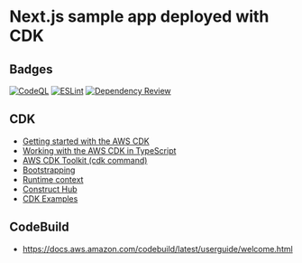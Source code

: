 # Next.js sample app deployed with CDK

## Badges

[![CodeQL](https://github.com/simonespa/next-cdk-sample-app/actions/workflows/codeql.yml/badge.svg?branch=main&event=push)](https://github.com/simonespa/next-cdk-sample-app/actions/workflows/codeql.yml)
[![ESLint](https://github.com/simonespa/next-cdk-sample-app/actions/workflows/eslint.yml/badge.svg?branch=main&event=push)](https://github.com/simonespa/next-cdk-sample-app/actions/workflows/eslint.yml)
[![Dependency Review](https://github.com/simonespa/next-cdk-sample-app/actions/workflows/dependency-review.yml/badge.svg?branch=main&event=push)](https://github.com/simonespa/next-cdk-sample-app/actions/workflows/dependency-review.yml)

## CDK

- [Getting started with the AWS CDK](https://docs.aws.amazon.com/cdk/v2/guide/getting_started.html)
- [Working with the AWS CDK in TypeScript](https://docs.aws.amazon.com/cdk/v2/guide/work-with-cdk-typescript.html)
- [AWS CDK Toolkit (cdk command)](https://docs.aws.amazon.com/cdk/v2/guide/cli.html)
- [Bootstrapping](https://docs.aws.amazon.com/cdk/v2/guide/bootstrapping.html)
- [Runtime context](https://docs.aws.amazon.com/cdk/v2/guide/context.html)
- [Construct Hub](https://constructs.dev/search?q=&cdk=aws-cdk&cdkver=2&sort=downloadsDesc&offset=0)
- [CDK Examples](https://github.com/aws-samples/aws-cdk-examples)

## CodeBuild

- https://docs.aws.amazon.com/codebuild/latest/userguide/welcome.html
